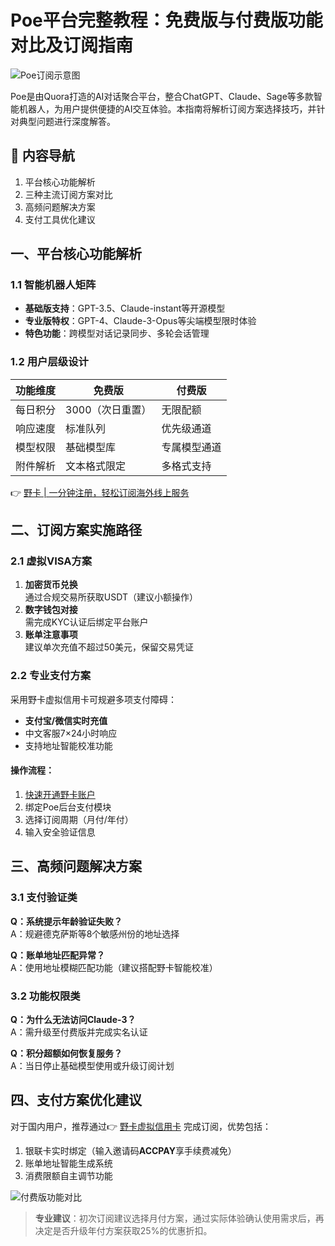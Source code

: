 # Poe平台完整教程：免费版与付费版功能对比及订阅指南

![Poe订阅示意图](https://bbtdd.com/wp-content/uploads/img/8806220920773265.webp)

Poe是由Quora打造的AI对话聚合平台，整合ChatGPT、Claude、Sage等多款智能机器人，为用户提供便捷的AI交互体验。本指南将解析订阅方案选择技巧，并针对典型问题进行深度解答。

## 📖 内容导航
1. 平台核心功能解析
2. 三种主流订阅方案对比
3. 高频问题解决方案
4. 支付工具优化建议

## 一、平台核心功能解析
### 1.1 智能机器人矩阵
- **基础版支持**：GPT-3.5、Claude-instant等开源模型
- **专业版特权**：GPT-4、Claude-3-Opus等尖端模型限时体验
- **特色功能**：跨模型对话记录同步、多轮会话管理

### 1.2 用户层级设计
| 功能维度      | 免费版          | 付费版          |
|---------------|----------------|----------------|
| 每日积分      | 3000（次日重置）| 无限配额        |
| 响应速度      | 标准队列       | 优先级通道      |
| 模型权限      | 基础模型库     | 专属模型通道    |
| 附件解析      | 文本格式限定   | 多格式支持      |

👉 [野卡 | 一分钟注册，轻松订阅海外线上服务](https://bbtdd.com/yeka)

## 二、订阅方案实施路径
### 2.1 虚拟VISA方案
1. **加密货币兑换**  
通过合规交易所获取USDT（建议小额操作）
2. **数字钱包对接**  
需完成KYC认证后绑定平台账户
3. **账单注意事项**  
建议单次充值不超过50美元，保留交易凭证

### 2.2 专业支付方案
采用野卡虚拟信用卡可规避多项支付障碍：
- **支付宝/微信实时充值**
- 中文客服7×24小时响应
- 支持地址智能校准功能

#### 操作流程：
1. [快速开通野卡账户](https://bbtdd.com/yeka)
2. 绑定Poe后台支付模块
3. 选择订阅周期（月付/年付）
4. 输入安全验证信息

## 三、高频问题解决方案
### 3.1 支付验证类
**Q：系统提示年龄验证失败？**  
A：规避德克萨斯等8个敏感州份的地址选择

**Q：账单地址匹配异常？**  
A：使用地址模糊匹配功能（建议搭配野卡智能校准）

### 3.2 功能权限类
**Q：为什么无法访问Claude-3？**  
A：需升级至付费版并完成实名认证

**Q：积分超额如何恢复服务？**  
A：当日停止基础模型使用或升级订阅计划

## 四、支付方案优化建议
对于国内用户，推荐通过👉 [野卡虚拟信用卡](https://bbtdd.com/yeka) 完成订阅，优势包括：
1. 银联卡实时绑定（输入邀请码**ACCPAY**享手续费减免）
2. 账单地址智能生成系统
3. 消费限额自主调节功能

![付费版功能对比](https://bbtdd.com/wp-content/uploads/img/61997312037286.webp)

> **专业建议**：初次订阅建议选择月付方案，通过实际体验确认使用需求后，再决定是否升级年付方案获取25%的优惠折扣。